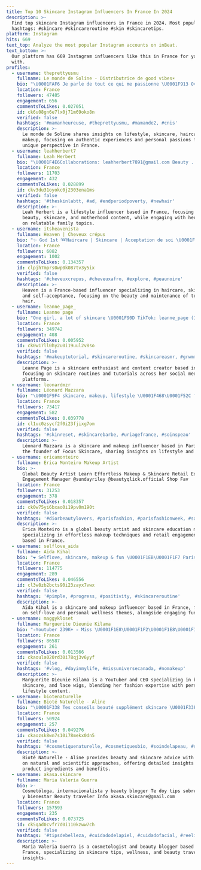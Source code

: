 ```yaml
---
title: Top 10 Skincare Instagram Influencers In France In 2024
description: >-
  Find top skincare Instagram influencers in France in 2024. Most popular
  hashtags: #skincare #skincareroutine #skin #skincaretips.
platform: Instagram
hits: 669
text_top: Analyze the most popular Instagram accounts on inBeat.
text_bottom: >-
  Our platform has 669 Instagram influencers like this in France for you to work
  with.
profiles:
  - username: theprettyusmu
    fullname: Le monde de Soline - Distributrice de good vibes☀️
    bio: "\U0001FAF6 Je parle de tout ce qui me passionne \U0001F913 Overthinkeuse Lifestyle - Skincare - Capillaire - Makeup #atypique #multipotentiel Concentré d’amour \U0001F90D\U0001F447"
    location: France
    followers: 47485
    engagement: 656
    commentsToLikes: 0.027051
    id: ck6u08gn6e7lx0j71m69oko8n
    verified: false
    hashtags: '#mamanheureuse, #theprettyusmu, #mamande2, #cnis'
    description: >-
      Le monde de Soline shares insights on lifestyle, skincare, haircare, and
      makeup, focusing on authentic experiences and personal passions from a
      unique perspective in France.
  - username: leahherbert7
    fullname: Leah Herbert
    bio: "\U0001F4E6Collaborations: leahherbert7891@gmail.com Beauty . Skincare . Lifestyle . Motherhood"
    location: France
    followers: 11703
    engagement: 432
    commentsToLikes: 0.028899
    id: ckv3du31oyokc0j2303ena1ms
    verified: false
    hashtags: '#theskinlabtt, #ad, #endperiodpoverty, #newhair'
    description: >-
      Leah Herbert is a lifestyle influencer based in France, focusing on
      beauty, skincare, and motherhood content, while engaging with her audience
      on relatable family topics.
  - username: itsheavenista
    fullname: Heaven | Cheveux crépus
    bio: "✨ God 1st ➿Haircare | Skincare | Acceptation de soi \U0001F4BB @lestudiodheaven \U0001F48C itsheavenista@gmail.com Liens utiles ⬇️"
    location: France
    followers: 6082
    engagement: 1002
    commentsToLikes: 0.134357
    id: clpjh7mprs0wp0k087tv3y5ix
    verified: false
    hashtags: '#cheveuxcrepus, #cheveuxafro, #explore, #peaunoire'
    description: >-
      Heaven is a France-based influencer specializing in haircare, skincare,
      and self-acceptance, focusing on the beauty and maintenance of textured
      hair.
  - username: leanne_page_
    fullname: Leanne page
    bio: "One girl, a lot of skincare \U0001F90D TikTok: leanne_page (1.7 million) Contact: contact@leannepage.co.uk Uk \U0001F4CD"
    location: France
    followers: 349742
    engagement: 408
    commentsToLikes: 0.005952
    id: ck0w17ll0hy2u0i19uul2v8so
    verified: false
    hashtags: '#makeuptutorial, #skincareroutine, #skincareasmr, #grwmmakeup'
    description: >-
      Leanne Page is a skincare enthusiast and content creator based in France,
      focusing on skincare routines and tutorials across her social media
      platforms.
  - username: leonardmzr
    fullname: Léonard Mazzara
    bio: "\U0001F9F4 skincare, makeup, lifestyle \U0001F468‍\U0001F52C founder @focusskincare.fr \U0001F3AC tiktok : 600k \U0001F48C contact@leonardmzr.com \U0001F4CD Paris"
    location: France
    followers: 73417
    engagement: 582
    commentsToLikes: 0.039778
    id: cl1uc0zsycf2f0i23fjixg7om
    verified: false
    hashtags: '#skinreset, #skincarebarbe, #uriagefrance, #soinspeau'
    description: >-
      Léonard Mazzara is a skincare and makeup influencer based in Paris, also
      the founder of Focus Skincare, sharing insights on lifestyle and beauty.
  - username: ericamonteiro
    fullname: Erica Monteiro Makeup Artist
    bio: >-
      Global Beauty Artist Learn Effortless Makeup & Skincare Retail Education &
      Engagement Manager @sundayriley @beautyqlick.official Shop Fav
    location: France
    followers: 31253
    engagement: 378
    commentsToLikes: 0.018357
    id: ck0w75yi6bxao0i19pv0m190t
    verified: false
    hashtags: '#diorbeautylovers, #parisfashion, #parisfashionweek, #sainttropez'
    description: >-
      Erica Monteiro is a global beauty artist and skincare education manager,
      specializing in effortless makeup techniques and retail engagement. She is
      based in France.
  - username: selflove_aida
    fullname: Aïda Kihal
    bio: "❤️ Selflove, skincare, makeup & fun \U0001F1EB\U0001F1F7 Paris oui oui \U0001F48C PR • Collabs • UGC : selflove.aida@gmail.com"
    location: France
    followers: 114775
    engagement: 289
    commentsToLikes: 0.046556
    id: cl3w8zb2bcts90i23zayx7vwx
    verified: false
    hashtags: '#pimple, #progress, #positivity, #skincareroutine'
    description: >-
      Aïda Kihal is a skincare and makeup influencer based in France, focusing
      on self-love and personal wellness themes, alongside engaging fun content.
  - username: maggykloset
    fullname: Marguerite Dieunie Kilama
    bio: "✧Youtuber 239K+ ✧ Miss \U0001F1E8\U0001F1F2\U0001F1E8\U0001F1E6 2017 ✧ CEO of @maggyklosetbeauty Skincare & @maggyklosetshop Lace wigs"
    location: France
    followers: 86587
    engagement: 261
    commentsToLikes: 0.013566
    id: ckaoula020rd30i78qj3v6yyf
    verified: false
    hashtags: '#vlog, #dayinmylife, #missuniversecanada, #nomakeup'
    description: >-
      Marguerite Dieunie Kilama is a YouTuber and CEO specializing in beauty,
      skincare, and lace wigs, blending her fashion expertise with personal
      lifestyle content.
  - username: biotenaturelle
    fullname: Bioté Naturelle - Aline
    bio: "\U0001F338 Tes conseils beauté supplément skincare \U0001F33F Avec option naturelle + scientifique \U0001F50D Je t’explique les dessous de tes produits \U0001F9DA‍♀️ @zed.atelier"
    location: France
    followers: 50924
    engagement: 257
    commentsToLikes: 0.049276
    id: ckaozsk8wn7s10i78mekx0dn5
    verified: false
    hashtags: '#cosmetiquenaturelle, #cosmetiquesbio, #soindelapeau, #soinvisage'
    description: >-
      Bioté Naturelle - Aline provides beauty and skincare advice with a focus
      on natural and scientific approaches, offering detailed insights into
      product ingredients and benefits.
  - username: akasa.skincare
    fullname: Maria Valeria Guerra
    bio: >-
      Cosmetóloga, internacionalista y beauty blogger Te doy tips sobre belleza
      y bienestar Beauty traveler Info akasa.skincare@gmail.com
    location: France
    followers: 157593
    engagement: 235
    commentsToLikes: 0.073725
    id: ck5qad0cvfr7d0i110kzww7ch
    verified: false
    hashtags: '#tipsdebelleza, #cuidadodelapiel, #cuidadofacial, #reelitfeelit'
    description: >-
      Maria Valeria Guerra is a cosmetologist and beauty blogger based in
      France, specializing in skincare tips, wellness, and beauty travel
      insights.
---
```


